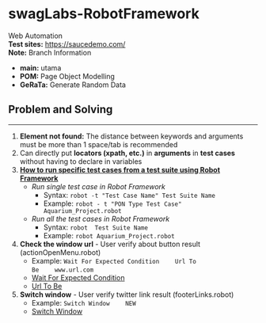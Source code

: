 # swagLabs-RobotFramework
Web Automation
<br>
**Test sites:** https://saucedemo.com/
<br>
**Note:** Branch Information
<br>
- **main:** utama
- **POM:** Page Object Modelling
- **GeRaTa:** Generate Random Data
  
## Problem and Solving
---
1. **Element not found:** The distance between keywords and arguments must be more than 1 space/tab is recommended 
2. Can directly put **locators (xpath, etc.)** in **arguments** in **test cases** without having to declare in variables
3. [**How to run specific test cases from a test suite using Robot Framework**](https://stackoverflow.com/questions/25005277/how-to-run-specific-test-cases-from-a-test-suite-using-robot-framework)
   - *Run single test case in Robot Framework*
     - Syntax: `robot -t "Test Case Name" Test Suite Name`
     - Example: `robot - t "PON Type Test Case" Aquarium_Project.robot`
   - *Run all the test cases in Robot Framework*
     - Syntax: `robot  Test Suite Name`
     - Example: `robot Aquarium_Project.robot`
4. **Check the window url** - User verify about button result (actionOpenMenu.robot)
   - Example: `Wait For Expected Condition`&nbsp;&nbsp;&nbsp;&nbsp;&nbsp;&nbsp;&nbsp;&nbsp;`Url To Be`&nbsp;&nbsp;&nbsp;&nbsp;&nbsp;&nbsp;&nbsp;&nbsp;`www.url.com`
   - [Wait For Expected Condition](https://robotframework.org/SeleniumLibrary/SeleniumLibrary.html#Wait%20For%20Expected%20Condition)     
   - [Url To Be](https://www.selenium.dev/selenium/docs/api/py/webdriver_support/selenium.webdriver.support.expected_conditions.html#selenium.webdriver.support.expected_conditions.url_to_be)
5. **Switch window** - User verify twitter link result (footerLinks.robot)
   - Example: `Switch Window`&nbsp;&nbsp;&nbsp;&nbsp;&nbsp;&nbsp;&nbsp;&nbsp;`NEW`
   - [Switch Window](https://robotframework.org/SeleniumLibrary/SeleniumLibrary.html#Switch%20Window)